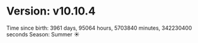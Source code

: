 # Version: v10.10.4
Time since birth: 3961 days, 95064 hours, 5703840 minutes, 342230400 seconds
Season: Summer ☀️
